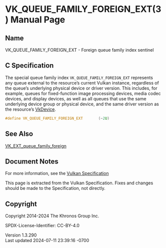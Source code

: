 # VK_QUEUE_FAMILY_FOREIGN_EXT(3) Manual Page

## Name

VK_QUEUE_FAMILY_FOREIGN_EXT - Foreign queue family index sentinel



## <a href="#_c_specification" class="anchor"></a>C Specification

The special queue family index `VK_QUEUE_FAMILY_FOREIGN_EXT` represents
any queue external to the resource’s current Vulkan instance, regardless
of the queue’s underlying physical device or driver version. This
includes, for example, queues for fixed-function image processing
devices, media codec devices, and display devices, as well as all queues
that use the same underlying device group or physical device, and the
same driver version as the resource’s [VkDevice](https://registry.khronos.org/vulkan/specs/1.3-extensions/man/html/VkDevice.html).

``` c
#define VK_QUEUE_FAMILY_FOREIGN_EXT       (~2U)
```

## <a href="#_see_also" class="anchor"></a>See Also

[VK_EXT_queue_family_foreign](https://registry.khronos.org/vulkan/specs/1.3-extensions/man/html/VK_EXT_queue_family_foreign.html)

## <a href="#_document_notes" class="anchor"></a>Document Notes

For more information, see the <a
href="https://registry.khronos.org/vulkan/specs/1.3-extensions/html/vkspec.html#VK_QUEUE_FAMILY_FOREIGN_EXT"
target="_blank" rel="noopener">Vulkan Specification</a>

This page is extracted from the Vulkan Specification. Fixes and changes
should be made to the Specification, not directly.

## <a href="#_copyright" class="anchor"></a>Copyright

Copyright 2014-2024 The Khronos Group Inc.

SPDX-License-Identifier: CC-BY-4.0

Version 1.3.290  
Last updated 2024-07-11 23:39:16 -0700
